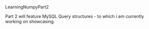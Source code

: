 LearningNumpyPart2

Part 2 will feature MySQL Query structures - to which i am currently working on showcasing.
